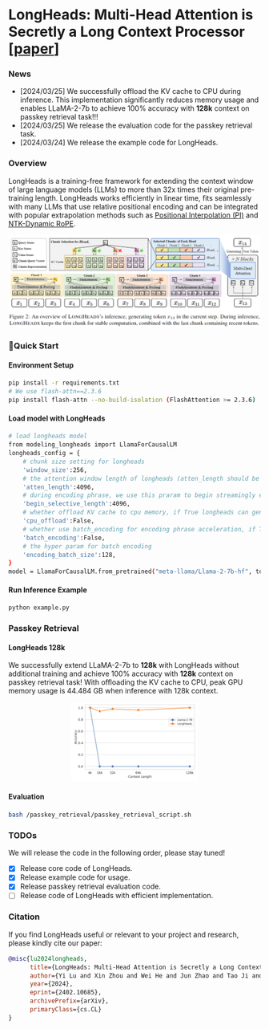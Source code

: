# LongHeads: Multi-Head Attention is Secretly a Long Context Processor [[paper](https://arxiv.org/abs/2402.10685)]
### News
- [2024/03/25] We successfully offload the KV cache to CPU during inference. This implementation significantly reduces memory usage and enables LLaMA-2-7b to achieve 100% accuracy with **128k** context on passkey retrieval task!!! 
- [2024/03/25] We release the evaluation code for the passkey retrieval task.
- [2024/03/24] We release the example code for LongHeads.
### Overview
LongHeads is a training-free framework for extending the context window of large language models (LLMs) to more than 32x times their original pre-training length. LongHeads works efficiently in linear time, fits seamlessly with many LLMs that use relative positional encoding and can be integrated with popular extrapolation methods such as [Positional Interpolation (PI)](https://arxiv.org/abs/2306.15595) and [NTK-Dynamic RoPE](https://www.reddit.com/r/LocalLLaMA/comments/14mrgpr/dynamically_scaled_rope_further_increases/).

![schemes](figures/longheads.png)

### 🚀Quick Start
#### Environment Setup
```bash
pip install -r requirements.txt
# We use flash-attn==2.3.6
pip install flash-attn --no-build-isolation (FlashAttention >= 2.3.6)
```
#### Load model with LongHeads
```bash
# load longheads model
from modeling_longheads import LlamaForCausalLM
longheads_config = {
    # chunk size setting for longheads
    'window_size':256,
    # the attention window length of longheads (atten_length should be smaller to model's pretrained length)
    'atten_length':4096,
    # during encoding phrase, we use this praram to begin streamingly encoding long context with chunk selection strategy
    'begin_selective_length':4096,
    # whether offload KV cache to cpu memory, if True longheads can generate to 128k+ context length
    'cpu_offload':False,
    # whether use batch_encoding for encoding phrase acceleration, if True more memory will be needed
    'batch_encoding':False,
    # the hyper param for batch encoding
    'encoding_batch_size':128,
}
model = LlamaForCausalLM.from_pretrained("meta-llama/Llama-2-7b-hf", torch_dtype=torch.float16, **longheads_config)
```
#### Run Inference Example
```bash 
python example.py
```

### Passkey Retrieval
#### LongHeads 128k
We successfully extend LLaMA-2-7b to **128k** with LongHeads without additional training and achieve 100% accuracy with **128k** context on passkey retrieval task! With offloading the KV cache to CPU, peak GPU memory usage is 44.484 GB when inference with 128k context.
<div  align="center">    
    <img src="figures/passkey_128k.png" alt="passkey_128k" width="50%" height="50%">
</div>



#### Evaluation
```bash
bash /passkey_retrieval/passkey_retrieval_script.sh
```

### TODOs
We will release the code in the following order, please stay tuned!

- [x] Release core code of LongHeads.
- [x] Release example code for usage.
- [x] Release passkey retrieval evaluation code.
- [ ] Release code of LongHeads with efficient implementation.

### Citation

If you find LongHeads useful or relevant to your project and research, please kindly cite our paper:

```bibtex
@misc{lu2024longheads,
      title={LongHeads: Multi-Head Attention is Secretly a Long Context Processor}, 
      author={Yi Lu and Xin Zhou and Wei He and Jun Zhao and Tao Ji and Tao Gui and Qi Zhang and Xuanjing Huang},
      year={2024},
      eprint={2402.10685},
      archivePrefix={arXiv},
      primaryClass={cs.CL}
}
```
